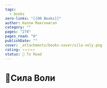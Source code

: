 ```yaml
---
tags:
  - books
zero-links: "[[00 Books]]"
author: Келли Макгонигал
category: ""
pages: "274"
pages_read: "0"
publishDate: ""
cover: _attachments/books-cover/sila-voly.png
rating: ⭐⭐⭐⭐⭐
status: 📌 To Read
---
```

# 📔Сила Воли